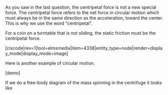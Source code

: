 As you saw in the last question, the centripetal force is not a new special force. The centripetal force refers to the net force in circular motion which must always be in the same direction as the acceleration, toward the center. This is why we use the word "centripetal".

For a coin on a turntable that is not sliding, the static friction must be the centripetal force. 

[ciscode|rev=1|tool=elmsmedia|item=4338|entity_type=node|render=display_mode|display_mode=image]

Here is another example of circular motion. 

[demo]

If we do a free-body diagram of the mass spinning in the centrifuge it looks like 